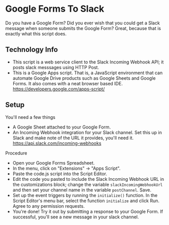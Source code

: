 # Google Forms To Slack

Do you have a Google Form? Did you ever wish that you could get a Slack message when someone submits the Google Form? Great, because that is exactly what this script does.

## Technology Info
 - This script is a web service client to the Slack Incoming Webhook API; it posts slack messsages using HTTP Post.
 - This is a Google Apps script. That is, a JavaScript environment that can automate Google Drive products such as Google Sheets and Google Forms. It also comes with a neat browser based IDE. https://developers.google.com/apps-script/

## Setup
You'll need a few things
- A Google Sheet attached to your Google Form.
- An Incoming Webhook integration for your Slack channel. Set this up in Slack and make note of the URL it provides, you'll need it. https://api.slack.com/incoming-webhooks

Procedure
 - Open your Google Forms Spreadsheet.
 - In the menu, click on "Extensions" -> "Apps Script".
 - Paste the code.js script into the Script Editor.
 - Edit the code you pasted to include the Slack Incoming Webhook URL in the customizations block; change the variable `slackIncomingWebhookUrl` and then set your channel name in the variable `postChannel`. Save.
 - Set up the event triggers by running the `initialize()` function. In the Script Editor's menu bar, select the function `initialize` and click Run. Agree to any permission requests.
 - You're done! Try it out by submitting a response to your Google Form. If successful, you'll see a new message in your slack channel.
